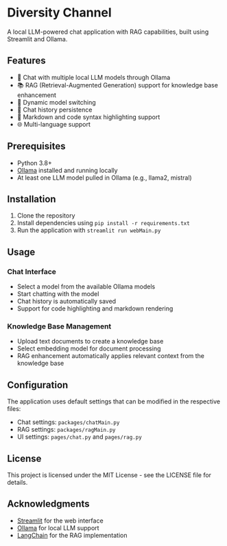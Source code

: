 # Diversity Channel

A local LLM-powered chat application with RAG capabilities, built using Streamlit and Ollama.

## Features

- 💬 Chat with multiple local LLM models through Ollama
- 📚 RAG (Retrieval-Augmented Generation) support for knowledge base enhancement
- 🔄 Dynamic model switching
- 💾 Chat history persistence
- 📝 Markdown and code syntax highlighting support
- 🌐 Multi-language support

## Prerequisites

- Python 3.8+
- [Ollama](https://ollama.ai/) installed and running locally
- At least one LLM model pulled in Ollama (e.g., llama2, mistral)

## Installation

1. Clone the repository
2. Install dependencies using `pip install -r requirements.txt`
3. Run the application with `streamlit run webMain.py`

## Usage

### Chat Interface
- Select a model from the available Ollama models
- Start chatting with the model
- Chat history is automatically saved
- Support for code highlighting and markdown rendering

### Knowledge Base Management
- Upload text documents to create a knowledge base
- Select embedding model for document processing
- RAG enhancement automatically applies relevant context from the knowledge base

## Configuration

The application uses default settings that can be modified in the respective files:

- Chat settings: `packages/chatMain.py`
- RAG settings: `packages/ragMain.py`
- UI settings: `pages/chat.py` and `pages/rag.py`

## License

This project is licensed under the MIT License - see the LICENSE file for details.

## Acknowledgments

- [Streamlit](https://streamlit.io/) for the web interface
- [Ollama](https://ollama.ai/) for local LLM support
- [LangChain](https://www.langchain.com/) for the RAG implementation